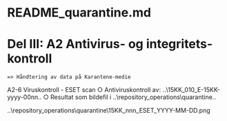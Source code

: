 # README_quarantine.md

# Del III: A2 Antivirus- og integritets-kontroll

	=> Håndtering av data på Karantene-medie

A2-6   Viruskontroll
		- ESET scan
			○ Antiviruskontroll av: ..\15KK_010_E-15KK-yyyy-00nn\..
			○ Resultat som bildefil i ..\repository_operations\quarantine\..

..\repository_operations\quarantine\15KK_nnn_ESET_YYYY-MM-DD.png
